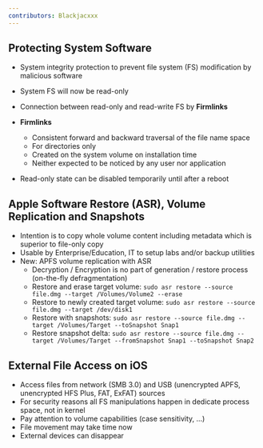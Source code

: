 ```yaml
---
contributors: Blackjacxxx
---
```



## Protecting System Software

- System integrity protection to prevent file system (FS) modification by malicious software
- System FS will now be read-only
- Connection between read-only and read-write FS by **Firmlinks**
- **Firmlinks**
  - Consistent forward and backward traversal of the file name space
  - For directories only
  - Created on the system volume on installation time
  - Neither expected to be noticed by any user nor application

- Read-only state can be disabled temporarily until after a reboot

## Apple Software Restore (ASR), Volume Replication and Snapshots

- Intention is to copy whole volume content including metadata which is superior to file-only copy
- Usable by Enterprise/Education, IT to setup labs and/or backup utilities
- New: APFS volume replication with ASR
  - Decryption / Encryption is no part of generation / restore process (on-the-fly defragmentation)
  - Restore and erase target volume: `sudo asr restore --source file.dmg --target /Volumes/Volume2 --erase`
  - Restore to newly created target volume: `sudo asr restore --source file.dmg --target /dev/disk1`
  - Restore with snapshots: `sudo asr restore --source file.dmg --target /Volumes/Target --toSnapshot Snap1`
  - Restore snapshot delta: `sudo asr restore --source file.dmg --target /Volumes/Target --fromSnapshot Snap1 --toSnapshot Snap2`

## External File Access on iOS

- Access files from network (SMB 3.0) and USB (unencrypted APFS, unencrypted HFS Plus, FAT, ExFAT) sources
- For security reasons all FS manipulations happen in dedicate process space, not in kernel
- Pay attention to volume capabilities (case sensitivity, ...)
- File movement may take time now
- External devices can disappear